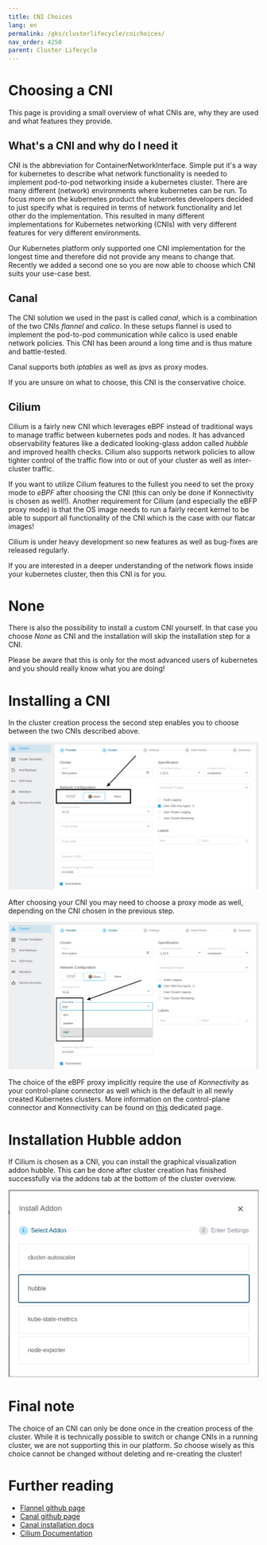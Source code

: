 ```yaml
---
title: CNI Choices
lang: en
permalink: /gks/clusterlifecycle/cnichoices/
nav_order: 4250
parent: Cluster Lifecycle
---
```


# Choosing a CNI

This page is providing a small overview of what CNIs are, why they are used and what features they provide.


## What's a CNI and why do I need it

CNI is the abbreviation for ContainerNetworkInterface. Simple put it's a way for kubernetes to describe what
network functionality is needed to implement pod-to-pod networking inside a kubernetes cluster. There
are many different (network) environments where kubernetes can be run. To focus more on the kubernetes
product the kubernetes developers decided to just specify what is required in terms of network functionality
and let other do the implementation. This resulted in many different implementations for Kubernetes networking
(CNIs) with very different features for very different environments.

Our Kubernetes platform only supported one CNI implementation for the longest time and therefore did not
provide any means to change that. Recently we added a second one so you are now able to choose which CNI
suits your use-case best.


## Canal

The CNI solution we used in the past is called *canal*, which is a combination of the two CNIs *flannel*
and *calico*. In these setups flannel is used to implement the pod-to-pod communication while calico is
used enable network policies. This CNI has been around a long time and is thus mature and battle-tested.

Canal supports both *iptables* as well as *ipvs* as proxy modes.

If you are unsure on what to choose, this CNI is the conservative choice.


## Cilium

Cilium is a fairly new CNI which leverages eBPF instead of traditional ways to manage traffic between
kubernetes pods and nodes. It has advanced observability features like a dedicated looking-glass addon
called *hubble* and improved health checks. Cilium also supports network policies to allow tighter
control of the traffic flow into or out of your cluster as well as inter-cluster traffic.

If you want to utilize Cilium features to the fullest you need to set the proxy mode to *eBPF* after
choosing the CNI (this can only be done if Konnectivity is chosen as well!). Another requirement for
Cilium (and especially the eBFP proxy mode) is that the OS image needs to run a fairly recent kernel
to be able to support all functionality of the CNI which is the case with our flatcar images!

Cilium is under heavy development so new features as well as bug-fixes are released regularly.

If you are interested in a deeper understanding of the network flows inside your kubernetes cluster,
then this CNI is for you.


# None

There is also the possibility to install a custom CNI yourself. In that case you choose *None* as
CNI and the installation will skip the installation step for a CNI.

Please be aware that this is only for the most advanced users of kubernetes and you should really
know what you are doing!


# Installing a CNI

In the cluster creation process the second step enables you to choose between the two CNIs described
above.

![choose CNI](choosing_cni.png)

After choosing your CNI you may need to choose a proxy mode as well, depending on the CNI chosen
in the previous step.

![choose proxy](choosing_proxy_mode.png)

The choice of the eBPF proxy implicitly require the use of *Konnectivity* as your control-plane
connector as well which is the default in all newly created Kubernetes clusters. More information
on the control-plane connector and Konnectivity can be found on
[this](/gks/clusterlifecycle/controlplaneconnector) dedicated page.


# Installation Hubble addon

If Cilium is chosen as a CNI, you can install the graphical visualization addon hubble. This can be
done after cluster creation has finished successfully via the addons tab at the bottom of the cluster
overview.

![install hubble](installing_hubble_addon.png)


# Final note

The choice of an CNI can only be done once in the creation process of the cluster. While it is technically
possible to switch or change CNIs in a running cluster, we are not supporting this in our platform. So choose
wisely as this choice cannot be changed without deleting and re-creating the cluster!



# Further reading

* [Flannel github page](https://github.com/flannel-io/flannel)
* [Canal github page](https://github.com/projectcalico/canal)
* [Canal installation docs](https://projectcalico.docs.tigera.io/getting-started/kubernetes/flannel/flannel)
* [Cilium Documentation](https://docs.cilium.io/en/stable/)

